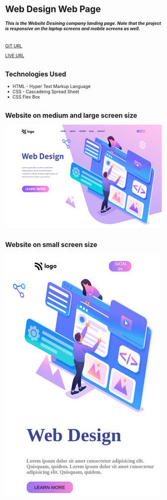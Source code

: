 # Web Design Web Page
##### This is the Website Desining company landing page. Note that the project is responsive on the laptop screens and mobile screens as well.

#

[GIT URL](https://github.com/Shekhawat-J/web-design-page)

[LIVE URL](https://web-design-hai.netlify.app/)

#

## Technologies Used
- HTML - Hyper Text Markup Language
- CSS - Cascadeing Spread Sheet
- CSS Flex Box

#

## Website on medium and large screen size
![image](./8.png)

#

## Website on small screen size
![image](./small_screen_size.png)
